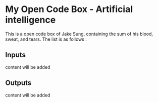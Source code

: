 # My Open Code Box - Artificial intelligence

This is a open code box of Jake Sung, containing the sum of his blood, sweat, and tears. The list is as follows :

## Inputs

content will be added

## Outputs

content will be added
